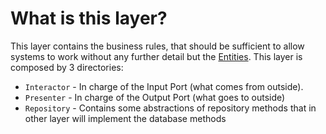# What is this layer?
This layer contains the business rules, that should be sufficient to allow systems to work without any further detail but the [Entities](domain/README.md).
This layer is composed by 3 directories:
- `Interactor` - In charge of the Input Port (what comes from outside).
- `Presenter` - In charge of the Output Port (what goes to outside)
- `Repository` - Contains some abstractions of repository methods that in other layer will implement the database methods